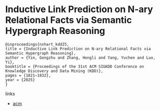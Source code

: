 # Inductive Link Prediction on N-ary Relational Facts via Semantic Hypergraph Reasoning

```
@inproceedings{nshart_kdd25,
title = {Inductive Link Prediction on N-ary Relational Facts via Semantic Hypergraph Reasoning},
author = {Yin, Gongzhu and Zhang, Hongli and Yang, Yuchen and Luo, Yi},
booktitle = {Proceedings of the 31st ACM SIGKDD Conference on Knowledge Discovery and Data Mining (KDD)},
pages = {1821–1832},
year = {2025}
}
```

links
- [acm](https://dl.acm.org/doi/10.1145/3690624.3709195)
